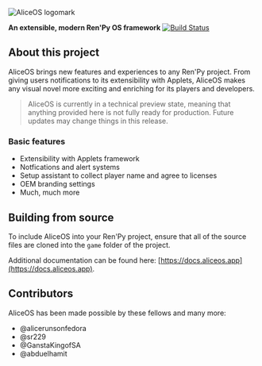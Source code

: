 ![AliceOS logomark](https://aliceos.app/assets/img/logomark.svg)

**An extensible, modern Ren'Py OS framework**
[![Build Status](https://travis-ci.com/ProjectAliceDev/aliceos.svg?branch=master)](https://travis-ci.com/ProjectAliceDev/aliceos)

## About this project
AliceOS brings new features and experiences to any Ren'Py project. From giving users notifications to its extensibility with Applets, AliceOS makes any visual novel more exciting and enriching for its players and developers.

> AliceOS is currently in a technical preview state, meaning that anything provided here is not fully ready for production. Future updates may change things in this release.

### Basic features
- Extensibility with Applets framework
- Notfications and alert systems
- Setup assistant to collect player name and agree to licenses
- OEM branding settings
- Much, much more

## Building from source
To include AliceOS into your Ren'Py project, ensure that all of the source files are cloned into the `game` folder of the project.

Additional documentation can be found here: [https://docs.aliceos.app](https://docs.aliceos.app).


## Contributors
AliceOS has been made possible by these fellows and many more:

- @alicerunsonfedora
- @sr229
- @GanstaKingofSA
- @abduelhamit